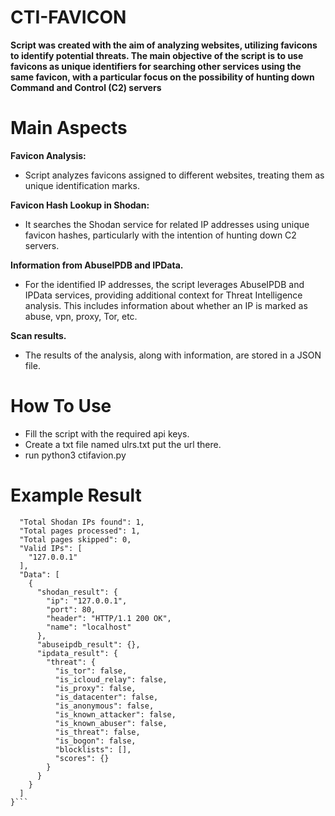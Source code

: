 # CTI-FAVICON

**Script was created with the aim of analyzing websites, utilizing favicons to identify potential threats. The main objective of the script is to use favicons as unique identifiers for searching other services using the same favicon, with a particular focus on the possibility of hunting down Command and Control (C2) servers**

# Main Aspects
**Favicon Analysis:**
- Script analyzes favicons assigned to different websites, treating them as unique identification marks.
  
**Favicon Hash Lookup in Shodan:**

- It searches the Shodan service for related IP addresses using unique favicon hashes, particularly with the intention of hunting down C2 servers.
  
**Information from AbuseIPDB and IPData.**
- For the identified IP addresses, the script leverages AbuseIPDB and IPData services, providing additional context for Threat Intelligence analysis. This includes information about whether an IP is marked as abuse, vpn, proxy, Tor, etc.

**Scan results.**
- The results of the analysis, along with information, are stored in a JSON file.

# How To Use

- Fill the script with the required api keys.
- Create a txt file named ulrs.txt put the url there.
- run python3 ctifavion.py

# Example Result
```{
  "Total Shodan IPs found": 1,
  "Total pages processed": 1,
  "Total pages skipped": 0,
  "Valid IPs": [
    "127.0.0.1"
  ],
  "Data": [
    {
      "shodan_result": {
        "ip": "127.0.0.1",
        "port": 80,
        "header": "HTTP/1.1 200 OK",
        "name": "localhost"
      },
      "abuseipdb_result": {},
      "ipdata_result": {
        "threat": {
          "is_tor": false,
          "is_icloud_relay": false,
          "is_proxy": false,
          "is_datacenter": false,
          "is_anonymous": false,
          "is_known_attacker": false,
          "is_known_abuser": false,
          "is_threat": false,
          "is_bogon": false,
          "blocklists": [],
          "scores": {}
        }
      }
    }
  ]
}```
